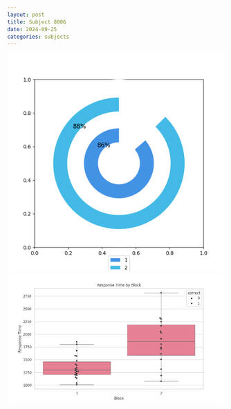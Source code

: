 ```yaml
---
layout: post
title: Subject 8006
date: 2024-09-25
categories: subjects
---
```


![](data/8006/run-1/8006__acc_test.png)
![](data/8006/run-1/8006_rt.png)
